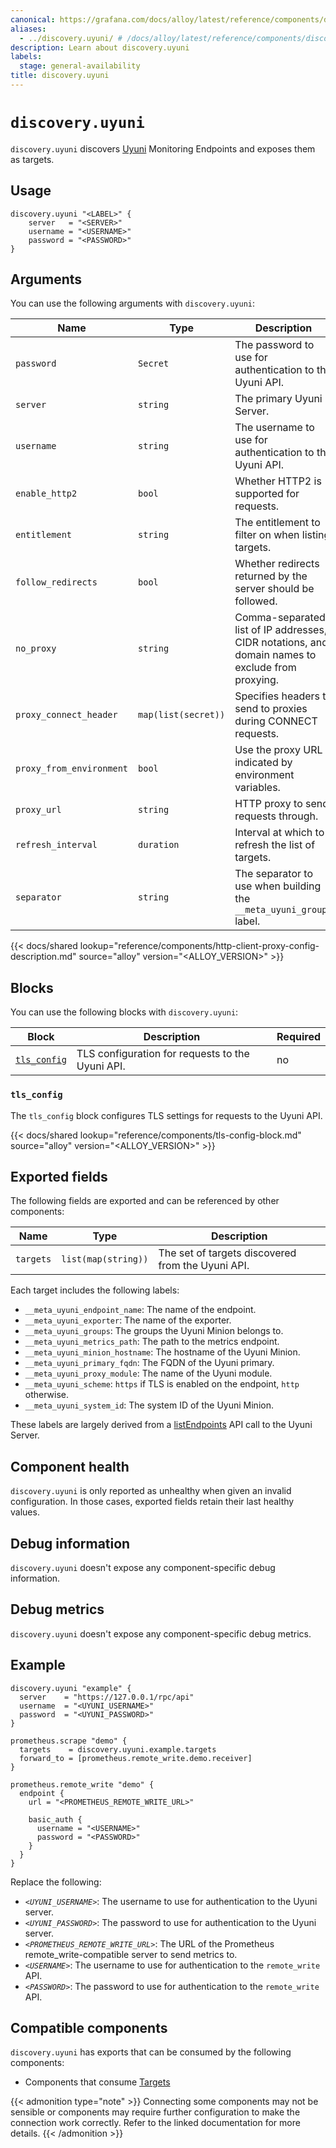 ```yaml
---
canonical: https://grafana.com/docs/alloy/latest/reference/components/discovery/discovery.uyuni/
aliases:
  - ../discovery.uyuni/ # /docs/alloy/latest/reference/components/discovery.uyuni/
description: Learn about discovery.uyuni
labels:
  stage: general-availability
title: discovery.uyuni
---
```


# `discovery.uyuni`

`discovery.uyuni` discovers [Uyuni][] Monitoring Endpoints and exposes them as targets.

[Uyuni]: https://www.uyuni-project.org/

## Usage

```alloy
discovery.uyuni "<LABEL>" {
    server   = "<SERVER>"
    username = "<USERNAME>"
    password = "<PASSWORD>"
}
```

## Arguments

You can use the following arguments with `discovery.uyuni`:

Name                     | Type                | Description                                                                                      | Default                 | Required
-------------------------|---------------------|--------------------------------------------------------------------------------------------------|-------------------------|---------
`password`               | `Secret`            | The password to use for authentication to the Uyuni API.                                         |                         | yes
`server`                 | `string`            | The primary Uyuni Server.                                                                        |                         | yes
`username`               | `string`            | The username to use for authentication to the Uyuni API.                                         |                         | yes
`enable_http2`           | `bool`              | Whether HTTP2 is supported for requests.                                                         | `true`                  | no
`entitlement`            | `string`            | The entitlement to filter on when listing targets.                                               | `"monitoring_entitled"` | no
`follow_redirects`       | `bool`              | Whether redirects returned by the server should be followed.                                     | `true`                  | no
`no_proxy`               | `string`            | Comma-separated list of IP addresses, CIDR notations, and domain names to exclude from proxying. |                         | no
`proxy_connect_header`   | `map(list(secret))` | Specifies headers to send to proxies during CONNECT requests.                                    |                         | no
`proxy_from_environment` | `bool`              | Use the proxy URL indicated by environment variables.                                            | `false`                 | no
`proxy_url`              | `string`            | HTTP proxy to send requests through.                                                             |                         | no
`refresh_interval`       | `duration`          | Interval at which to refresh the list of targets.                                                | `1m`                    | no
`separator`              | `string`            | The separator to use when building the `__meta_uyuni_groups` label.                              | `","`                   | no

{{< docs/shared lookup="reference/components/http-client-proxy-config-description.md" source="alloy" version="<ALLOY_VERSION>" >}}

## Blocks

You can use the following blocks with `discovery.uyuni`:

Block                      | Description                                      | Required
---------------------------|--------------------------------------------------|---------
[`tls_config`][tls_config] | TLS configuration for requests to the Uyuni API. | no

[tls_config]: #tls_config

### `tls_config`

The `tls_config` block configures TLS settings for requests to the Uyuni API.

{{< docs/shared lookup="reference/components/tls-config-block.md" source="alloy" version="<ALLOY_VERSION>" >}}

## Exported fields

The following fields are exported and can be referenced by other components:

Name      | Type                | Description
----------|---------------------|--------------------------------------------------
`targets` | `list(map(string))` | The set of targets discovered from the Uyuni API.

Each target includes the following labels:

* `__meta_uyuni_endpoint_name`: The name of the endpoint.
* `__meta_uyuni_exporter`: The name of the exporter.
* `__meta_uyuni_groups`: The groups the Uyuni Minion belongs to.
* `__meta_uyuni_metrics_path`: The path to the metrics endpoint.
* `__meta_uyuni_minion_hostname`: The hostname of the Uyuni Minion.
* `__meta_uyuni_primary_fqdn`: The FQDN of the Uyuni primary.
* `__meta_uyuni_proxy_module`: The name of the Uyuni module.
* `__meta_uyuni_scheme`: `https` if TLS is enabled on the endpoint, `http` otherwise.
* `__meta_uyuni_system_id`: The system ID of the Uyuni Minion.

These labels are largely derived from a [listEndpoints][] API call to the Uyuni Server.

[listEndpoints]: https://www.uyuni-project.org/uyuni-docs-api/uyuni/api/system.monitoring.html

## Component health

`discovery.uyuni` is only reported as unhealthy when given an invalid configuration.
In those cases, exported fields retain their last healthy values.

## Debug information

`discovery.uyuni` doesn't expose any component-specific debug information.

## Debug metrics

`discovery.uyuni` doesn't expose any component-specific debug metrics.

## Example

```alloy
discovery.uyuni "example" {
  server    = "https://127.0.0.1/rpc/api"
  username  = "<UYUNI_USERNAME>"
  password  = "<UYUNI_PASSWORD>"
}

prometheus.scrape "demo" {
  targets    = discovery.uyuni.example.targets
  forward_to = [prometheus.remote_write.demo.receiver]
}

prometheus.remote_write "demo" {
  endpoint {
    url = "<PROMETHEUS_REMOTE_WRITE_URL>"

    basic_auth {
      username = "<USERNAME>"
      password = "<PASSWORD>"
    }
  }
}
```

Replace the following:

* _`<UYUNI_USERNAME>`_: The username to use for authentication to the Uyuni server.
* _`<UYUNI_PASSWORD>`_: The password to use for authentication to the Uyuni server.
* _`<PROMETHEUS_REMOTE_WRITE_URL>`_: The URL of the Prometheus remote_write-compatible server to send metrics to.
* _`<USERNAME>`_: The username to use for authentication to the `remote_write` API.
* _`<PASSWORD>`_: The password to use for authentication to the `remote_write` API.

<!-- START GENERATED COMPATIBLE COMPONENTS -->

## Compatible components

`discovery.uyuni` has exports that can be consumed by the following components:

- Components that consume [Targets](../../../compatibility/#targets-consumers)

{{< admonition type="note" >}}
Connecting some components may not be sensible or components may require further configuration to make the connection work correctly.
Refer to the linked documentation for more details.
{{< /admonition >}}

<!-- END GENERATED COMPATIBLE COMPONENTS -->
